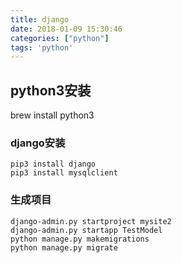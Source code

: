 ```yaml
---
title: django
date: 2018-01-09 15:30:46
categories: ["python"]
tags: 'python'
---
```


## python3安装

brew install python3

### django安装

~~~
pip3 install django
pip3 install mysqlclient
~~~

### 生成项目

~~~
django-admin.py startproject mysite2
django-admin.py startapp TestModel
python manage.py makemigrations
python manage.py migrate
~~~
